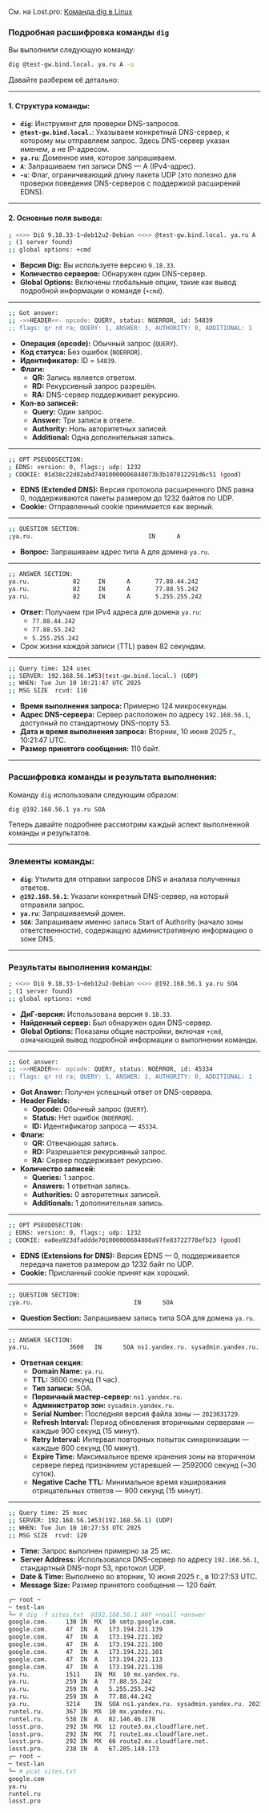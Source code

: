 См. на Lost.pro: [Команда dig в Linux](https://losst.pro/komanda-dig-v-linux)

### Подробная расшифровка команды `dig`

Вы выполнили следующую команду:

```bash
dig @test-gw.bind.local. ya.ru A -u
```

Давайте разберем её детально:

---

#### 1. Структура команды:
- **`dig`**: Инструмент для проверки DNS-запросов.
- **`@test-gw.bind.local.`**: Указываем конкретный DNS-сервер, к которому мы отправляем запрос. Здесь DNS-сервер указан именем, а не IP-адресом.
- **`ya.ru`**: Доменное имя, которое запрашиваем.
- **`A`**: Запрашиваем тип записи DNS — A (IPv4-адрес).
- **`-u`**: Флаг, ограничивающий длину пакета UDP (это полезно для проверки поведения DNS-серверов с поддержкой расширений EDNS).

---

#### 2. Основные поля вывода:

```bash
; <<>> DiG 9.18.33-1~deb12u2-Debian <<>> @test-gw.bind.local. ya.ru A -u
; (1 server found)
;; global options: +cmd
```
- **Версия Dig:** Вы используете версию `9.18.33`.
- **Количество серверов:** Обнаружен один DNS-сервер.
- **Global Options:** Включены глобальные опции, такие как вывод подробной информации о команде (`+cmd`).

---

```bash
;; Got answer:
;; ->>HEADER<<- opcode: QUERY, status: NOERROR, id: 54839
;; flags: qr rd ra; QUERY: 1, ANSWER: 3, AUTHORITY: 0, ADDITIONAL: 1
```
- **Операция (opcode):** Обычный запрос (`QUERY`).
- **Код статуса:** Без ошибок (`NOERROR`).
- **Идентификатор:** ID = `54839`.
- **Флаги:**
  - **QR:** Запись является ответом.
  - **RD:** Рекурсивный запрос разрешён.
  - **RA:** DNS-сервер поддерживает рекурсию.
- **Кол-во записей:**
  - **Query:** Один запрос.
  - **Answer:** Три записи в ответе.
  - **Authority:** Ноль авторитетных записей.
  - **Additional:** Одна дополнительная запись.

---

```bash
;; OPT PSEUDOSECTION:
; EDNS: version: 0, flags:; udp: 1232
; COOKIE: 01d38c22d82abd74010000006848073b3b107012291d6c51 (good)
```
- **EDNS (Extended DNS):** Версия протокола расширенного DNS равна 0, поддерживаются пакеты размером до 1232 байтов по UDP.
- **Cookie:** Отправленный cookie принимается как верный.

---

```bash
;; QUESTION SECTION:
;ya.ru.                                IN      A
```
- **Вопрос:** Запрашиваем адрес типа A для домена `ya.ru`.

---

```bash
;; ANSWER SECTION:
ya.ru.            82     IN      A       77.88.44.242
ya.ru.            82     IN      A       77.88.55.242
ya.ru.            82     IN      A       5.255.255.242
```
- **Ответ:** Получаем три IPv4 адреса для домена `ya.ru`:
  - `77.88.44.242`
  - `77.88.55.242`
  - `5.255.255.242`
- Срок жизни каждой записи (TTL) равен 82 секундам.

---

```bash
;; Query time: 124 usec
;; SERVER: 192.168.56.1#53(test-gw.bind.local.) (UDP)
;; WHEN: Tue Jun 10 10:21:47 UTC 2025
;; MSG SIZE  rcvd: 110
```
- **Время выполнения запроса:** Примерно 124 микросекунды.
- **Адрес DNS-сервера:** Сервер расположен по адресу `192.168.56.1`, доступный по стандартному DNS-порту 53.
- **Дата и время выполнения запроса:** Вторник, 10 июня 2025 г., 10:21:47 UTC.
- **Размер принятого сообщения:** 110 байт.

---

### Расшифровка команды и результата выполнения:

Команду `dig` использовали следующим образом:

```bash
dig @192.168.56.1 ya.ru SOA
```

Теперь давайте подробнее рассмотрим каждый аспект выполненной команды и результатов.

---

### Элементы команды:

- **`dig`**: Утилита для отправки запросов DNS и анализа полученных ответов.
- **`@192.168.56.1`**: Указали конкретный DNS-сервер, на который отправили запрос.
- **`ya.ru`**: Запрашиваемый домен.
- **`SOA`**: Запрашиваем именно запись Start of Authority (начало зоны ответственности), содержащую административную информацию о зоне DNS.

---

### Результаты выполнения команды:

```bash
; <<>> DiG 9.18.33-1~deb12u2-Debian <<>> @192.168.56.1 ya.ru SOA
; (1 server found)
;; global options: +cmd
```
- **ДиГ-версия:** Использована версия `9.18.33`.
- **Найденный сервер:** Был обнаружен один DNS-сервер.
- **Global Options:** Показаны общие настройки, включая `+cmd`, означающий вывод подробной информации о выполнении команды.

---

```bash
;; Got answer:
;; ->>HEADER<<- opcode: QUERY, status: NOERROR, id: 45334
;; flags: qr rd ra; QUERY: 1, ANSWER: 1, AUTHORITY: 0, ADDITIONAL: 1
```
- **Got Answer:** Получен успешный ответ от DNS-сервера.
- **Header Fields:**
  - **Opcode:** Обычный запрос (`QUERY`).
  - **Status:** Нет ошибок (`NOERROR`).
  - **ID:** Идентификатор запроса — `45334`.
- **Флаги:**
  - **QR:** Отвечающая запись.
  - **RD:** Разрешается рекурсивный запрос.
  - **RA:** Сервер поддерживает рекурсию.
- **Количество записей:**
  - **Queries:** 1 запрос.
  - **Answers:** 1 ответная запись.
  - **Authorities:** 0 авторитетных записей.
  - **Additionals:** 1 дополнительная запись.

---

```bash
;; OPT PSEUDOSECTION:
; EDNS: version: 0, flags:; udp: 1232
; COOKIE: ea0ea923dfaddde701000000684808a97fe83722778efb23 (good)
```
- **EDNS (Extensions for DNS):** Версия EDNS — 0, поддерживается передача пакетов размером до 1232 байт по UDP.
- **Cookie:** Присланный cookie принят как хороший.

---

```bash
;; QUESTION SECTION:
;ya.ru.                            IN      SOA
```
- **Question Section:** Запрашиваем запись типа SOA для домена `ya.ru`.

---

```bash
;; ANSWER SECTION:
ya.ru.           3600   IN      SOA ns1.yandex.ru. sysadmin.yandex.ru. 2023031729 900 600 2592000 900
```
- **Ответная секция:**
  - **Domain Name:** `ya.ru`.
  - **TTL:** 3600 секунд (1 час).
  - **Тип записи:** SOA.
  - **Первичный мастер-сервер:** `ns1.yandex.ru`.
  - **Администратор зон:** `sysadmin.yandex.ru`.
  - **Serial Number:** Последняя версия файла зоны — `2023031729`.
  - **Refresh Interval:** Период обновления вторичными серверами — каждые 900 секунд (15 минут).
  - **Retry Interval:** Интервал повторных попыток синхронизации — каждые 600 секунд (10 минут).
  - **Expire Time:** Максимальное время хранения зоны на вторичном сервере перед признанием устаревшей — 2592000 секунд (~30 суток).
  - **Negative Cache TTL:** Минимальное время кэширования отрицательных ответов — 900 секунд (15 минут).

---

```bash
;; Query time: 25 msec
;; SERVER: 192.168.56.1#53(192.168.56.1) (UDP)
;; WHEN: Tue Jun 10 10:27:53 UTC 2025
;; MSG SIZE  rcvd: 120
```
- **Time:** Запрос выполнен примерно за 25 мс.
- **Server Address:** Использовался DNS-сервер по адресу `192.168.56.1`, стандартный DNS-порт 53, протокол UDP.
- **Date & Time:** Выполнено во вторник, 10 июня 2025 г., в 10:27:53 UTC.
- **Message Size:** Размер принятого сообщения — 120 байт.


```bash
┌─ root ~ 
─ test-lan 
└─ # dig -f sites.txt  @192.168.56.1 ANY +noall +answer
google.com.		130	IN	MX	10 smtp.google.com.
google.com.		47	IN	A	173.194.221.139
google.com.		47	IN	A	173.194.221.102
google.com.		47	IN	A	173.194.221.100
google.com.		47	IN	A	173.194.221.101
google.com.		47	IN	A	173.194.221.113
google.com.		47	IN	A	173.194.221.138
ya.ru.			1511	IN	MX	10 mx.yandex.ru.
ya.ru.			259	IN	A	77.88.55.242
ya.ru.			259	IN	A	5.255.255.242
ya.ru.			259	IN	A	77.88.44.242
ya.ru.			3214	IN	SOA	ns1.yandex.ru. sysadmin.yandex.ru. 2023031729 900 600 2592000 900
runtel.ru.		367	IN	MX	10 mx.yandex.ru.
runtel.ru.		538	IN	A	82.146.46.178
losst.pro.		292	IN	MX	12 route3.mx.cloudflare.net.
losst.pro.		292	IN	MX	71 route1.mx.cloudflare.net.
losst.pro.		292	IN	MX	66 route2.mx.cloudflare.net.
losst.pro.		238	IN	A	67.205.148.173
┌─ root ~ 
─ test-lan 
└─ # pcat sites.txt 
google.com
ya.ru
runtel.ru
losst.pro

```
